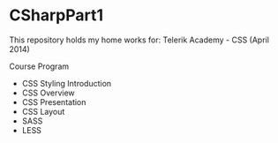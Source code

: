 CSharpPart1
===========

This repository holds my home works for:
Telerik Academy - CSS (April 2014)

Course Program

* CSS Styling Introduction
* CSS Overview 
* CSS Presentation
* CSS Layout
* SASS
* LESS

